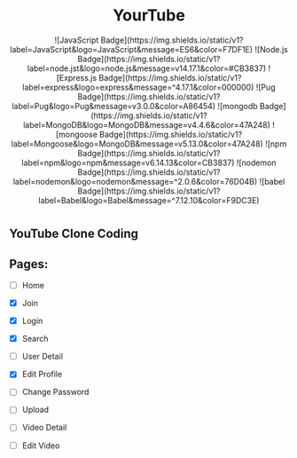 <h1 align="center">YourTube</h1>

<center> ![JavaScript Badge](https://img.shields.io/static/v1?label=JavaScript&logo=JavaScript&message=ES6&color=F7DF1E) ![Node.js Badge](https://img.shields.io/static/v1?label=node.jst&logo=node.js&message=v14.17.1&color=#CB3837) ![Express.js Badge](https://img.shields.io/static/v1?label=express&logo=express&message=^4.17.1&color=000000) ![Pug Badge](https://img.shields.io/static/v1?label=Pug&logo=Pug&message=v3.0.0&color=A86454) ![mongodb Badge](https://img.shields.io/static/v1?label=MongoDB&logo=MongoDB&message=v4.4.6&color=47A248) ![mongoose Badge](https://img.shields.io/static/v1?label=Mongoose&logo=MongoDB&message=v5.13.0&color=47A248) ![npm Badge](https://img.shields.io/static/v1?label=npm&logo=npm&message=v6.14.13&color=CB3837) ![nodemon Badge](https://img.shields.io/static/v1?label=nodemon&logo=nodemon&message=^2.0.6&color=76D04B) ![babel Badge](https://img.shields.io/static/v1?label=Babel&logo=Babel&message=^7.12.10&color=F9DC3E) </center>

<h1> </h1>

## YouTube Clone Coding



## Pages:

- [ ] Home
- [x] Join
- [x] Login
- [x] Search
- [ ] User Detail
- [x] Edit Profile
- [ ] Change Password
- [ ] Upload
- [ ] Video Detail
- [ ] Edit Video

